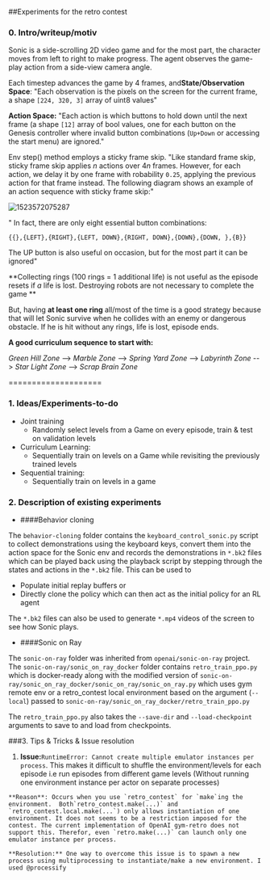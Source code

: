 ##Experiments for the retro contest

### 0. Intro/writeup/motiv

Sonic is a side-scrolling 2D video game and for the most part, the character moves from left to right to make progress. The agent observes the game-play action from a side-view camera angle.

Each timestep advances the game by 4 frames, and**State/Observation Space**:  "Each observation is the pixels on the screen for the current frame, a shape `[224, 320, 3]` array of uint8 values"

**Action Space:** "Each action is which buttons to hold down until the next frame (a shape `[12]` array of bool values, one for each button on the Genesis controller where invalid button combinations (`Up+Down` or accessing the start menu) are ignored."

Env step() method employs a sticky frame skip. "Like standard frame skip, sticky frame skip applies $n$ actions over $4n$ frames.  However, for each action, we delay it by one frame with robability `0.25`, applying the previous action for that frame instead.  The following diagram shows an example of an action sequence with sticky frame skip:"

![1523572075287](/tmp/1523572075287.png)

" In fact, there are only eight essential button combinations:

`{{},{LEFT},{RIGHT},{LEFT, DOWN},{RIGHT, DOWN},{DOWN},{DOWN, },{B}}`

The UP button is also useful on occasion, but for the most part it can be ignored"

**Collecting rings (100 rings = 1 additional life) is not useful as the episode resets if *a* life is lost. Destroying robots are not necessary to complete the game **

But, having **at least one ring** all/most of the time is a good strategy because that will let Sonic survive when he collides with an enemy or dangerous obstacle. If he is hit without any rings, life is lost, episode ends.

**A good curriculum sequence to start with:** 

*Green Hill Zone* --> *Marble Zone* --> *Spring Yard Zone* --> *Labyrinth Zone* --> *Star Light Zone* --> *Scrap Brain Zone*

====================

### 1. Ideas/Experiments-to-do

* Joint training
  * Randomly select levels from a Game on every episode, train & test on validation levels
* Curriculum Learning:
  * Sequentially train on levels on a Game while revisiting the previously trained levels
* Sequential training:
  * Sequentially train on levels in a game

### 2. Description of existing experiments 

- ####Behavior cloning

The `behavior-cloning` folder contains the `keyboard_control_sonic.py` script to collect demonstrations using the keyboard keys, convert them into the action space for the Sonic env and records the demonstrations in `*.bk2` files which can be played back using the playback script by stepping through the states and actions in the `*.bk2` file. This can be used to 

 *  Populate initial replay buffers or
 *  Directly clone the policy which can then act as the initial policy for an RL agent

The `*.bk2` files can also be used to generate `*.mp4` videos of the screen to see how Sonic plays.

- ####Sonic on Ray

The `sonic-on-ray` folder was inherited from `openai/sonic-on-ray` project. The `sonic-on-ray/sonic_on_ray_docker` folder contains `retro_train_ppo.py` which is docker-ready along with the modified version of `sonic-on-ray/sonic_on_ray_docker/sonic_on_ray/sonic_on_ray.py` which uses gym remote env or a retro_contest local environment based on the argument (`--local`) passed to `sonic-on-ray/sonic_on_ray_docker/retro_train_ppo.py`

The `retro_train_ppo.py` also takes the `--save-dir` and `--load-checkpoint` arguments to save to and load from checkpoints.

###3. Tips & Tricks & Issue resolution 

 1.  **Issue:**`RuntimeError: Cannot create multiple emulator instances per process`. This makes it difficult to shuffle the environment/levels for each episode i.e  run episodes from different game levels (Without running one environment instance per actor on separate processes)

    **Reason**: Occurs when you use `retro_contest` for `make`ing the environment.  Both`retro_contest.make(...)` and `retro_contest.local.make(...`) only allows instantiation of one environment. It does not seems to be a restriction imposed for the contest. The current implementation of OpenAI gym-retro does not support this. Therefor, even `retro.make(...)` can launch only one emulator instance per process.

    **Resolution:** One way to overcome this issue is to spawn a new process using multiprocessing to instantiate/make a new environment. I used @processify

